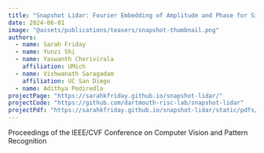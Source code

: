 ```yaml
---
title: "Snapshot Lidar: Fourier Embedding of Amplitude and Phase for Single-Image Depth Reconstruction"
date: 2024-06-01
image: "@assets/publications/teasers/snapshot-thumbnail.png"
authors:
  - name: Sarah Friday
  - name: Yunzi Shi
  - name: Yaswanth Cherivirala
    affiliation: UMich
  - name: Vishwanath Saragadam
    affiliation: UC San Diego
  - name: Adithya Pediredla
projectPage: "https://sarahkfriday.github.io/snapshot-lidar/"
projectCode: "https://github.com/dartmouth-risc-lab/snapshot-lidar"
projectPdf: "https://sarahkfriday.github.io/snapshot-lidar/static/pdfs/Snapshot_Lidar_Errata.pdf"
---
```


Proceedings of the IEEE/CVF Conference on Computer Vision and Pattern Recognition
